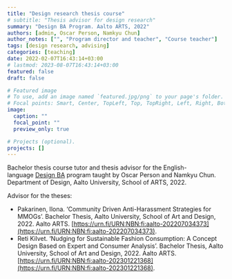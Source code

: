 ```yaml
---
title: "Design research thesis course"
# subtitle: "Thesis advisor for design research"
summary: "Design BA Program. Aalto ARTS, 2022"
authors: [admin, Oscar Person, Namkyu Chun]
author_notes: ["", "Program director and teacher", "Course teacher"]
tags: [design research, advising]
categories: [teaching]
date: 2022-02-07T16:43:14+03:00
# lastmod: 2023-08-07T16:43:14+03:00
featured: false
draft: false

# Featured image
# To use, add an image named `featured.jpg/png` to your page's folder.
# Focal points: Smart, Center, TopLeft, Top, TopRight, Left, Right, BottomLeft, Bottom, BottomRight.
image:
  caption: ""
  focal_point: ""
  preview_only: true

# Projects (optional).
projects: []
---
```


Bachelor thesis course tutor and thesis advisor for the English-language [Design BA](https://www.aalto.fi/en/study-options/design-bachelor-of-arts-master-of-arts-art-and-design) program taught by Oscar Person and Namkyu Chun. Department of Design, Aalto University, School of ARTS, 2022. 

Advisor for the theses:  
- Pakarinen, Ilona. ‘Community Driven Anti-Harassment Strategies for MMOGs’. Bachelor Thesis, Aalto University, School of Art and Design, 2022. Aalto ARTS. [https://urn.fi/URN:NBN:fi:aalto-202207034373](https://urn.fi/URN:NBN:fi:aalto-202207034373).
- Reti Kilvet. ‘Nudging for Sustainable Fashion Consumption: A Concept Design Based on Expert and Consumer Analysis’. Bachelor Thesis, Aalto University, School of Art and Design, 2022. Aalto ARTS. [https://urn.fi/URN:NBN:fi:aalto-202301221368](https://urn.fi/URN:NBN:fi:aalto-202301221368).
